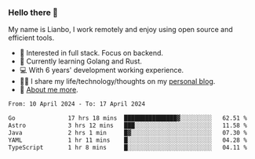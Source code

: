 ### Hello there 👋

My name is Lianbo, I work remotely and enjoy using open source and efficient tools.

- 🔭 Interested in full stack. Focus on backend.
- 🌱 Currently learning Golang and Rust.
- 💻 With 6 years' development working experience.
- ✍🏻 I share my life/technology/thoughts on my [personal blog](https://godruoyi.com).
- 👒 [About me more](https://godruoyi.com/posts/About-godruoyi).

<!--START_SECTION:waka-->

```txt
From: 10 April 2024 - To: 17 April 2024

Go               17 hrs 18 mins  ███████████████▓░░░░░░░░░   62.51 %
Astro            3 hrs 12 mins   ███░░░░░░░░░░░░░░░░░░░░░░   11.58 %
Java             2 hrs 1 min     █▓░░░░░░░░░░░░░░░░░░░░░░░   07.30 %
YAML             1 hr 11 mins    █░░░░░░░░░░░░░░░░░░░░░░░░   04.28 %
TypeScript       1 hr 8 mins     █░░░░░░░░░░░░░░░░░░░░░░░░   04.11 %
```

<!--END_SECTION:waka-->
